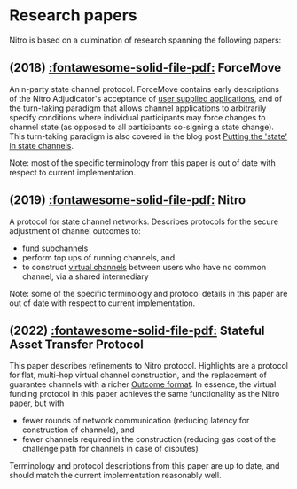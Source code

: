 # Research papers

Nitro is based on a culmination of research spanning the following papers:

## (2018) [:fontawesome-solid-file-pdf:](https://magmo.com/force-move-games.pdf) ForceMove

An n-party state channel protocol. ForceMove contains early descriptions of the Nitro Adjudicator's acceptance of [user supplied applications](./protocol-tutorial/0010-states-channels.md#appdefinition), and of the turn-taking paradigm that allows channel applications to arbitrarily specify conditions where individual participants may force changes to channel state (as opposed to all participants co-signing a state change). This turn-taking paradigm is also covered in the blog post [Putting the 'state' in state channels](https://blog.statechannels.org/putting-the-state-in-state-channels/).

Note: most of the specific terminology from this paper is out of date with respect to current implementation.

## (2019) [:fontawesome-solid-file-pdf:](https://magmo.com/nitro-protocol.pdf) Nitro

A protocol for state channel networks. Describes protocols for the secure adjustment of channel outcomes to:

- fund subchannels
- perform top ups of running channels, and
- to construct [virtual channels](https://blog.statechannels.org/virtual-channels/) between users who have no common channel, via a shared intermediary

Note: some of the specific terminology and protocol details in this paper are out of date with respect to current implementation.

## (2022) [:fontawesome-solid-file-pdf:](https://statechannels.github.io/satp_paper/satp.pdf) Stateful Asset Transfer Protocol

This paper describes refinements to Nitro protocol. Highlights are a protocol for flat, multi-hop virtual channel construction, and the replacement of guarantee channels with a richer [Outcome format](./protocol-tutorial/0030-outcomes.md). In essence, the virtual funding protocol in this paper achieves the same functionality as the Nitro paper, but with

- fewer rounds of network communication (reducing latency for construction of channels), and
- fewer channels required in the construction (reducing gas cost of the challenge path for channels in case of disputes)

Terminology and protocol descriptions from this paper are up to date, and should match the current implementation reasonably well.
